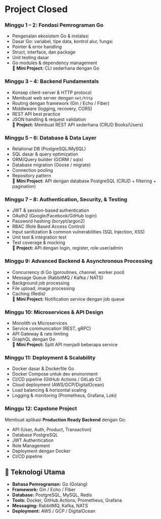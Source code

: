 # Project Closed

### Minggu 1 – 2: Fondasi Pemrograman Go
- Pengenalan ekosistem Go & instalasi
- Dasar Go: variabel, tipe data, kontrol alur, fungsi
- Pointer & error handling
- Struct, interface, dan package
- Unit testing dasar
- Go modules & dependency management  
📌 **Mini Project:** CLI sederhana dengan Go


### Minggu 3 – 4: Backend Fundamentals
- Konsep client-server & HTTP protocol
- Membuat web server dengan `net/http`
- Routing dengan framework (Gin / Echo / Fiber)
- Middleware (logging, recovery, CORS)
- REST API best practice
- JSON handling & request validation  
📌 **Project:** Membuat REST API sederhana (CRUD Books/Users)


### Minggu 5 – 6: Database & Data Layer
- Relational DB (PostgreSQL/MySQL)
- SQL dasar & query optimization
- ORM/Query builder (GORM / sqlx)
- Database migration (Goose / migrate)
- Connection pooling
- Repository pattern  
📌 **Mini Project:** API dengan database PostgreSQL (CRUD + filtering + pagination)


### Minggu 7 – 8: Authentication, Security, & Testing
- JWT & session-based authentication
- OAuth2 (Google/Facebook/GitHub login)
- Password hashing (bcrypt/argon2)
- RBAC (Role Based Access Control)
- Input sanitization & common vulnerabilities (SQL Injection, XSS)
- Unit test & integration test
- Test coverage & mocking  
📌 **Project:** API dengan login, register, role user/admin


### Minggu 9: Advanced Backend & Asynchronous Processing
- Concurrency di Go (goroutines, channel, worker pool)
- Message Queue (RabbitMQ / Kafka / NATS)
- Background job processing
- File upload, image processing
- Caching (Redis)  
📌 **Mini Project:** Notification service dengan job queue


### Minggu 10: Microservices & API Design
- Monolith vs Microservices
- Service communication (REST, gRPC)
- API Gateway & rate limiting
- GraphQL dengan Go  
📌 **Mini Project:** Split API menjadi beberapa service


### Minggu 11: Deployment & Scalability
- Docker dasar & Dockerfile Go
- Docker Compose untuk dev environment
- CI/CD pipeline (GitHub Actions / GitLab CI)
- Cloud deployment (AWS/GCP/DigitalOcean)
- Load balancing & horizontal scaling
- Logging & monitoring (Prometheus, Grafana, Loki)


### Minggu 12: Capstone Project
Membuat aplikasi **Production Ready Backend** dengan Go:
- API (User, Auth, Product, Transaction)
- Database PostgreSQL
- JWT Authentication
- Role Management
- Deployment dengan Docker
- CI/CD pipeline


## 🚀 Teknologi Utama
- **Bahasa Pemrograman:** Go (Golang)  
- **Framework:** Gin / Echo / Fiber  
- **Database:** PostgreSQL, MySQL, Redis  
- **Tools:** Docker, GitHub Actions, Prometheus, Grafana  
- **Messaging:** RabbitMQ, Kafka, NATS  
- **Deployment:** AWS / GCP / DigitalOcean
